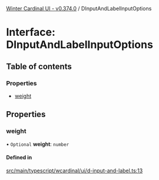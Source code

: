 [Winter Cardinal UI - v0.374.0](../index.md) / DInputAndLabelInputOptions

# Interface: DInputAndLabelInputOptions

## Table of contents

### Properties

- [weight](DInputAndLabelInputOptions.md#weight)

## Properties

### weight

• `Optional` **weight**: `number`

#### Defined in

[src/main/typescript/wcardinal/ui/d-input-and-label.ts:13](https://github.com/winter-cardinal/winter-cardinal-ui/blob/v0.310.1/src/main/typescript/wcardinal/ui/d-input-and-label.ts#L13)
